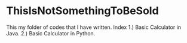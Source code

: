 # ThisIsNotSomethingToBeSold
This my folder of codes that I have written. 
Index
1.) Basic Calculator in Java.
2.) Basic Calculator in Python.
